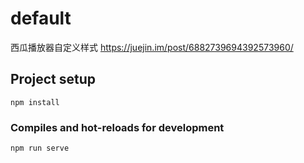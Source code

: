 # default

西瓜播放器自定义样式  https://juejin.im/post/6882739694392573960/
## Project setup
```
npm install
```

### Compiles and hot-reloads for development
```
npm run serve
```


